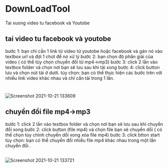 # DownLoadTool
Tai xuong video tu facebook và Youtobe
## tai video tu facebook và youtobe
bước 1: bạn chỉ cần 1 link từ video từ youtobe hoặc facebook và gán nó vào textbox url và đợi 1 chút để nó xử lý
bước 2: bạn chọn độ phân giải của video ( có thể tùy chọn chuyển đổi từ mp4->mp3)
bước 3: click 2 lần vào textbox folder và chọn nơi bạn sẽ lưu sau khi tải xong
bước 4: click button lưu và chọn nút tải ở dưới.
tùy chọn: bạn có thể thực hiện các bước trên với nhiều link video khác nhau và chỉ cần tải trong 1 lần.
#
![Screenshot 2021-10-21 133609](https://user-images.githubusercontent.com/51432814/138225640-9d605917-1ba7-4b72-975a-36f038d3f10d.png)
## chuyển đổi file mp4->mp3
bước 1:  click 2 lần vào textbox folder và chọn nơi bạn sẽ lưu sau khi chuyển đổi xong
bước 2: click button (file mp4) và chọn file bạn sẽ chuyển dổi ( có thể chọn tùy chỉnh chuyển dổi xong xóa file mp4)
bước 3: click btton start
tùy chọn: bạn có thể chuyển đổi nhiều file mp4 khác nhau trong một lần chuyển đổi .
##
![Screenshot 2021-10-21 133721](https://user-images.githubusercontent.com/51432814/138225694-7cb136b2-96fb-4c27-a63b-50f35348c0e8.png)
